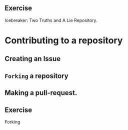 ## Exercise

Icebreaker: Two Truths and A Lie Repository.


# Contributing to a repository

## Creating an Issue

## `Forking` a repository

## Making a pull-request.

## Exercise

Forking
